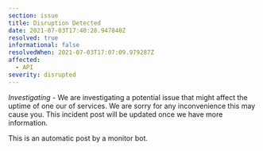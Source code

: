 ```yaml
---
section: issue
title: Disruption Detected
date: 2021-07-03T17:40:28.947840Z
resolved: true
informational: false
resolvedWhen: 2021-07-03T17:07:09.979287Z
affected:
  - API
severity: disrupted
---
```

*Investigating* - We are investigating a potential issue that might affect the uptime of one our of services. We are sorry for any inconvenience this may cause you. This incident post will be updated once we have more information.

This is an automatic post by a monitor bot.
        